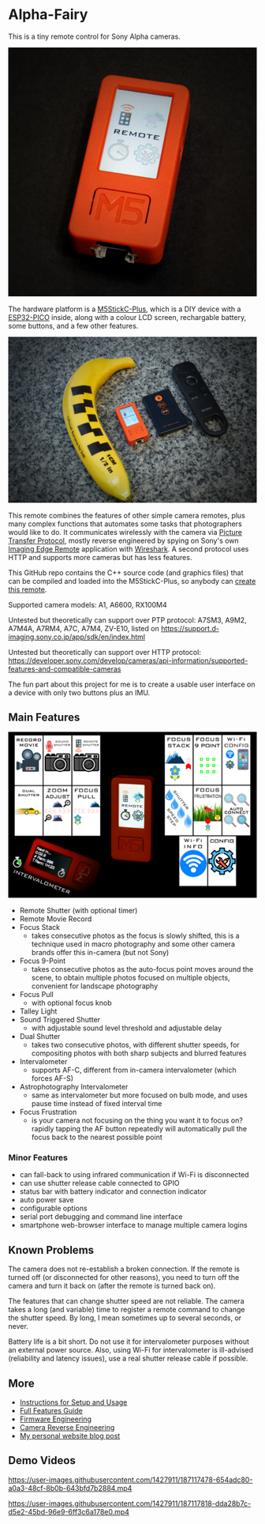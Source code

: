 # Alpha-Fairy

This is a tiny remote control for Sony Alpha cameras.

![](doc/img/main_menu_options.webp)

The hardware platform is a [M5StickC-Plus](https://shop.m5stack.com/products/m5stickc-plus-esp32-pico-mini-iot-development-kit), which is a DIY device with a [ESP32-PICO](https://www.espressif.com/en/products/socs/esp32) inside, along with a colour LCD screen, rechargable battery, some buttons, and a few other features.

![](doc/img/size_comparison.jpg)

This remote combines the features of other simple camera remotes, plus many complex functions that automates some tasks that photographers would like to do. It communicates wirelessly with the camera via [Picture Transfer Protocol](https://en.wikipedia.org/wiki/Picture_Transfer_Protocol), mostly reverse engineered by spying on Sony's own [Imaging Edge Remote](https://imagingedge.sony.net/l/ie-desktop.html#remote) application with [Wireshark](https://www.wireshark.org/). A second protocol uses HTTP and supports more cameras but has less features.

This GitHub repo contains the C++ source code (and graphics files) that can be compiled and loaded into the M5StickC-Plus, so anybody can [create this remote](INSTRUCTIONS.md).

Supported camera models: A1, A6600, RX100M4

Untested but theoretically can support over PTP protocol: A7SM3, A9M2, A7M4A, A7RM4, A7C, A7M4, ZV-E10, listed on https://support.d-imaging.sony.co.jp/app/sdk/en/index.html

Untested but theoretically can support over HTTP protocol: https://developer.sony.com/develop/cameras/api-information/supported-features-and-compatible-cameras

The fun part about this project for me is to create a usable user interface on a device with only two buttons plus an IMU.

## Main Features

![](doc/img/features_family_photo.png)

 * Remote Shutter (with optional timer)
 * Remote Movie Record
 * Focus Stack
   * takes consecutive photos as the focus is slowly shifted, this is a technique used in macro photography and some other camera brands offer this in-camera (but not Sony)
 * Focus 9-Point
   * takes consecutive photos as the auto-focus point moves around the scene, to obtain multiple photos focused on multiple objects, convenient for landscape photography
 * Focus Pull
   * with optional focus knob
 * Talley Light
 * Sound Triggered Shutter
   * with adjustable sound level threshold and adjustable delay
 * Dual Shutter
   * takes two consecutive photos, with different shutter speeds, for compositing photos with both sharp subjects and blurred features
 * Intervalometer
   * supports AF-C, different from in-camera intervalometer (which forces AF-S)
 * Astrophotography Intervalometer
   * same as intervalometer but more focused on bulb mode, and uses pause time instead of fixed interval time
 * Focus Frustration
   * is your camera not focusing on the thing you want it to focus on? rapidly tapping the AF button repeatedly will automatically pull the focus back to the nearest possible point

### Minor Features

 * can fall-back to using infrared communication if Wi-Fi is disconnected
 * can use shutter release cable connected to GPIO
 * status bar with battery indicator and connection indicator
 * auto power save
 * configurable options
 * serial port debugging and command line interface
 * smartphone web-browser interface to manage multiple camera logins

## Known Problems

The camera does not re-establish a broken connection. If the remote is turned off (or disconnected for other reasons), you need to turn off the camera and turn it back on (after the remote is turned back on).

The features that can change shutter speed are not reliable. The camera takes a long (and variable) time to register a remote command to change the shutter speed. By long, I mean sometimes up to several seconds, or never.

Battery life is a bit short. Do not use it for intervalometer purposes without an external power source. Also, using Wi-Fi for intervalometer is ill-advised (reliability and latency issues), use a real shutter release cable if possible.

## More

 * [Instructions for Setup and Usage](INSTRUCTIONS.md)
 * [Full Features Guide](Full-Features-Guide.md)
 * [Firmware Engineering](doc/Firmware-Engineering.md)
 * [Camera Reverse Engineering](doc/Camera-Reverse-Engineering.md)
 * [My personal website blog post](https://eleccelerator.com/alpha-fairy-wireless-camera-remote/)

## Demo Videos

https://user-images.githubusercontent.com/1427911/187117478-654adc80-a0a3-48cf-8b0b-643bfd7b2884.mp4

https://user-images.githubusercontent.com/1427911/187117818-dda28b7c-d5e2-45bd-96e9-6ff3c6a178e0.mp4
